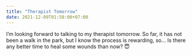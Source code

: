 ```yaml
---
title: "Therapist Tomorrow"
date: 2021-12-09T01:58:00+07:00
---
```


I’m looking forward to talking to my therapist tomorrow. So far, it has not been a walk in the park, but I know the process is rewarding, so… Is there any better time to heal some wounds than now? 😇
